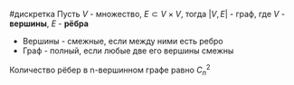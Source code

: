 #дискретка 
Пусть $V$ - множество, $E \subset V \times V$, тогда $|V, E|$ - граф, где $V$ - **вершины**, $E$ - **рёбра**

- Вершины - смежные, если между ними есть ребро
- Граф - полный, если любые две его вершины смежны

Количество рёбер в n-вершинном графе равно $C_n^2$